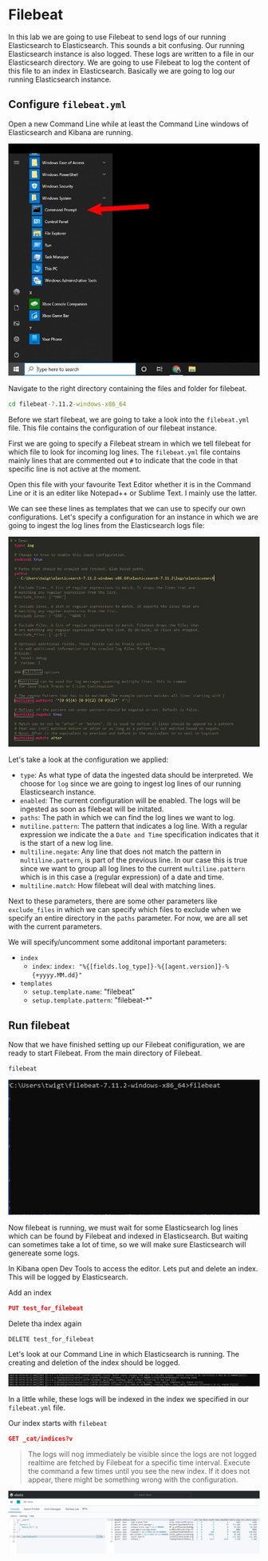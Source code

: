 # Filebeat


In this lab we are going to use Filebeat to send logs of our running Elasticsearch to Elasticsearch. This sounds a bit confusing. 
Our running Elasticsearch instance is also logged. These logs are written to a file in our Elasticsearch directory. We are going to use Filebeat to log the content of this file to an index in Elasticsearch. Basically we are going to log our running Elasticsearch instance. 



## Configure `filebeat.yml`



Open a new Command Line while at least the Command Line windows of Elasticsearch and Kibana are running.



![*Start the Command Line (Command Prompt) in Windows*](img/start_command_prompt_windows.jpg)



Navigate to the right directory containing the files and folder for filebeat.


```bat
cd filebeat-7.11.2-windows-x86_64
```


Before we start filebeat, we are going to take a look into the `filebeat.yml` file. This file contains the configuration of our filebeat instance. 


First we are going to specify a Filebeat stream in which we tell filebeat for which file to look for incoming log lines. The `filebeat.yml` file contains mainly lines that are commented out `#` to indicate that the code in that specific line is not active at the moment. 



Open this file with your favourite Text Editor whether it is in the Command Line or it is an editer like Notepad++ or Sublime Text. I mainly use the latter.



We can see these lines as templates that we can use to specify our own configurations. Let's specify a configuration for an instance in which we are going to ingest the log lines from the Elasticsearch logs file:



![*Filebeat yml*](img/screenshot_filebeat_pattern_new_line_updated.PNG)


Let's take a look at the configuration we applied:



* `type`: As what type of data the ingested data should be interpreted. We choose for `log` since we are going to ingest log lines of our running Elasticsearch instance.
* `enabled`: The current configuration will be enabled. The logs will be ingested as soon as filebeat will be initated.
* `paths`: The path in which we can find the log lines we want to log.
* `mutiline.pattern`: The pattern that indicates a log line. With a regular expression we indicate the a `Date and Time` specification indicates that it is the start of a new log line.
* `multiline.negate`: Any line that does not match the pattern in `multiline.pattern`, is part of the previous line. In our case this is true since we want to group all log lines to the current `multiline.pattern` which is in this case a (regular expression) of a date and time.
* `multiline.match`: How filebeat will deal with  matching lines.



Next to these parameters, there are some other parameters like `exclude_files` in which we can specify which files to exclude when we specify an entire directory in the `paths` parameter. For now, we are all set with the current parameters.


We will specify/uncomment some additonal important parameters:



* `index`
    * `index`: `index: "%{[fields.log_type]}-%{[agent.version]}-%{+yyyy.MM.dd}"`
* `templates`
    * `setup.template.name`: "filebeat"
    * `setup.template.pattern`: "filebeat-*"



## Run filebeat



Now that we have finished setting up our Filebeat conifiguration, we are ready to start Filebeat. From the main directory of Filebeat.



```bat
filebeat
```



![*Starting Filebeat*](img/screenshot_start_filebeat.PNG)





Now filebeat is running, we must wait for some Elasticsearch log lines which can be found by Filebeat and indexed in Elasticsearch. But waiting can sometimes take a lot of time, so we will make sure Elasticsearch will genereate some logs.



In Kibana open Dev Tools to access the editor. Lets put and delete an index. This will be logged by Elasticsearch. 


Add an index



```json
PUT test_for_filebeat
```


Delete tha index again


```
DELETE test_for_filebeat
```


Let's look at our Command Line in which Elasticsearch is running. The creating and deletion of the index should be logged.



![*Logs of the creation and deletion of the index*](img/screenshot_log_regel_toevoegen_test_voor_filebeat.PNG)


In a little while, these logs will be indexed in the index we specified in our `filebeat.yml` file.



Our index starts with `filebeat`


```json
GET _cat/indices?v
```


>The logs will nog immediately be visible since the logs are not logged realtime are fetched by Filebeat for a specific time interval. Execute  the command a few times until you see the new index. If it does not appear, there might be something wrong with the configuration.


![*Elastic logs added to index*](img/screenshot_filebeat_logs_toegevoegd.PNG)





